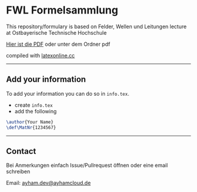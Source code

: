 # FWL Formelsammlung

This repository/formulary is based on Felder, Wellen und Leitungen
lecture at Ostbayerische Technische Hochschule

[Hier ist die
PDF](https://latexonline.cc/compile?git=https://github.com/ayham291/FWL_Formelsammlung&target=main.tex&force=true) oder unter dem Ordner pdf

compiled with
[latexonline.cc](https://github.com/aslushnikov/latex-online)

---

## Add your information

To add your information you can do so in `info.tex`.

- create `info.tex`
- add the following

```tex
\author{Your Name}
\def\MatNr{1234567}
```

---

## Contact

Bei Anmerkungen einfach Issue/Pullrequest öffnen oder eine email
schreiben

Email: <ayham.dev@ayhamcloud.de>
